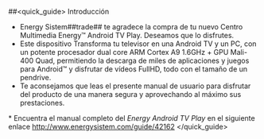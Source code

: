 ##<quick_guide> Introducción

* Energy Sistem##trade## te agradece la compra de tu nuevo Centro Multimedia Energy™ Android TV Play. Deseamos que lo disfrutes. 
* Este dispositivo Transforma tu televisor en una Android TV y un PC, con un potente procesador dual core ARM Cortex A9 1.6GHz + GPU Mali-400 Quad, permitiendo la descarga de miles de aplicaciones y juegos para Android™ y disfrutar de vídeos FullHD, todo con el tamaño de un pendrive.
* Te aconsejamos que leas el presente manual de usuario para disfrutar del producto de una manera segura y aprovechando al máximo sus prestaciones.

<unique> * Encuentra el manual completo del *Energy Android TV Play* en el siguiente enlace  http://www.energysistem.com/guide/42162 </unique> </quick_guide>

